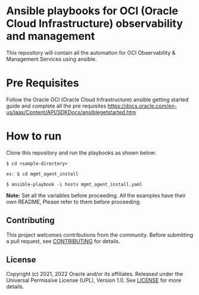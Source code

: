# Ansible playbooks for OCI (Oracle Cloud Infrastructure) observability and management

This repository will contain all the automation for OCI Observability & Management Services using ansible.

# Pre Requisites

Follow the Oracle OCI (Oracle Cloud Infrastructure) ansible getting started guide and complete all the pre requisites
https://docs.oracle.com/en-us/iaas/Content/API/SDKDocs/ansiblegetstarted.htm

# How to run

Clone this repository and run the playbooks as shown below:

```
$ cd <sample-directory> 

ex: $ cd mgmt_agent_install

$ ansible-playbook -i hosts mgmt_agent_install.yaml
```

<b>Note:</b> Set all the variables before proceeding. All the examples have their own README, Please refer to them before proceeding.

## Contributing

This project welcomes contributions from the community. Before submitting a pull
request, see [CONTRIBUTING](./CONTRIBUTING.md) for details.

## License

Copyright (c) 2021, 2022 Oracle and/or its affiliates.
Released under the Universal Permissive License (UPL), Version 1.0.
See [LICENSE](./LICENSE) for more details.

[oci]: https://cloud.oracle.com/en_US/cloud-infrastructure
[oci ansible]: https://github.com/oracle/oci-ansible-collection


